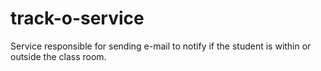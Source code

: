 # track-o-service
Service responsible for sending e-mail to notify if the student is within or outside the class room.

